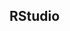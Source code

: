 
## RStudio


<script src="https://gist.github.com/ryan-hill/82f28b640f37be50b801106cf7793b9b.js"></script>

